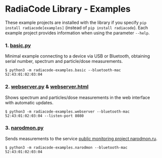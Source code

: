 # RadiaCode Library - Examples

These example projects are installed with the library if you specify `pip install radiacode[examples]` (instead of `pip install radiacode`).
Each example project provides information when using the parameter `--help`.

### 1. [basic.py](./basic.py)
Minimal example connecting to a device via USB or Bluetooth, obtaining serial number, spectrum and particle/dose measurements.
```
$ python3 -m radiacode-examples.basic --bluetooth-mac 52:43:01:02:03:04
```

### 2. [webserver.py](./webserver.py) & [webserver.html](./webserver.html)
Shows spectrum and particles/dose measurements in the web interface with automatic updates.
```
$ python3 -m radiacode-examples.webserver --bluetooth-mac 52:43:01:02:03:04 --listen-port 8080
```

### 3. [narodmon.py](./narodmon.py)
Sends measurements to the service [public monitoring project narodmon.ru](https://narodmon.ru).
```
$ python3 -m radiacode-examples.narodmon --bluetooth-mac 52:43:01:02:03:04
```